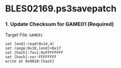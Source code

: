 # BLES02169.ps3savepatch

### 1. Update Checksum for GAME01 (Required)

Target File: `GAME01`

```
set [end]:read(0x14,4)
set range:0x18,[end]+0x17
set [hash]:fnv1:0xFFFFFFFF
set [hash]:xor:FFFFFFFF
write at 0x0010:[hash]
```

